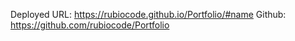 Deployed URL: https://rubiocode.github.io/Portfolio/#name
Github: https://github.com/rubiocode/Portfolio
